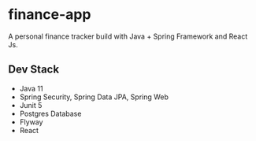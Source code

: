 # finance-app
A personal finance tracker build with Java + Spring Framework and React Js.

## Dev Stack
- Java 11
- Spring Security, Spring Data JPA, Spring Web
- Junit 5
- Postgres Database
- Flyway
- React 
